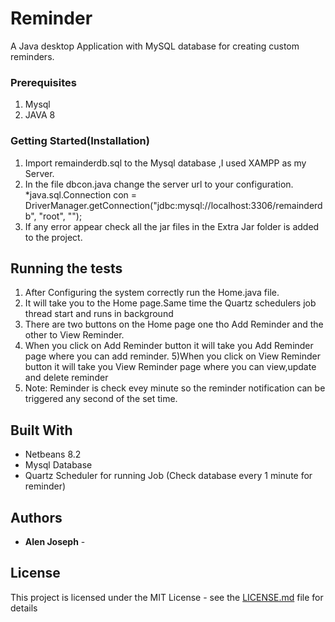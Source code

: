# Reminder

A Java desktop Application with MySQL database for creating custom reminders.

### Prerequisites

1) Mysql
2) JAVA 8

###  Getting Started(Installation) 

1) Import remainderdb.sql to the Mysql database ,I used XAMPP as my Server.
2) In the file dbcon.java change the server url to your configuration.
   *java.sql.Connection con = DriverManager.getConnection("jdbc:mysql://localhost:3306/remainderdb", "root", "");
3) If any error appear check all the jar files in the Extra Jar folder is added to the project.


## Running the tests
1) After Configuring the system correctly run the Home.java file.
2) It will take you to the Home page.Same time the Quartz schedulers job thread start and runs in background
3) There are two buttons on the Home page one tho Add Reminder and the other to View Reminder.
4) When you click on Add Reminder button it will take you Add Reminder page where you can add reminder.
5)When you click on View Reminder button it will take you View Reminder page where you can view,update and delete reminder
6) Note: Reminder is check evey minute so the reminder notification can be triggered any second of the set time.




## Built With

* Netbeans 8.2
* Mysql Database
* Quartz Scheduler for running Job (Check database every 1 minute for reminder)




## Authors

* **Alen Joseph** - 



## License

This project is licensed under the MIT License - see the [LICENSE.md](LICENSE.md) file for details




